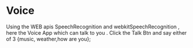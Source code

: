 # Voice

Using the WEB apis SpeechRecognition and webkitSpeechRecognition , here the Voice App which can talk to you .
Click the Talk Btn and say either of 3 {music, weather,how are you};
